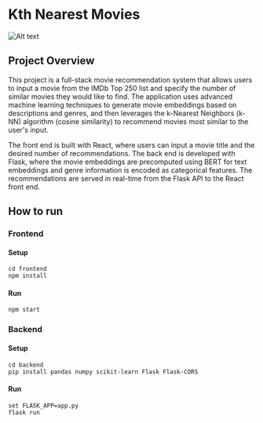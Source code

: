 # Kth Nearest Movies

![Alt text](./demo-images/demo-image.png)

## Project Overview

This project is a full-stack movie recommendation system that allows users to input a movie from the IMDb Top 250 list and specify the number of similar movies they would like to find. The application uses advanced machine learning techniques to generate movie embeddings based on descriptions and genres, and then leverages the k-Nearest Neighbors (k-NN) algorithm (cosine similarity) to recommend movies most similar to the user's input.

The front end is built with React, where users can input a movie title and the desired number of recommendations. The back end is developed with Flask, where the movie embeddings are precomputed using BERT for text embeddings and genre information is encoded as categorical features. The recommendations are served in real-time from the Flask API to the React front end.

## How to run

### Frontend

#### Setup
`cd frontend`\
`npm install`

#### Run
`npm start`

### Backend

#### Setup
`cd backend`\
`pip install pandas numpy scikit-learn Flask Flask-CORS`

#### Run
`set FLASK_APP=app.py`\
`flask run`